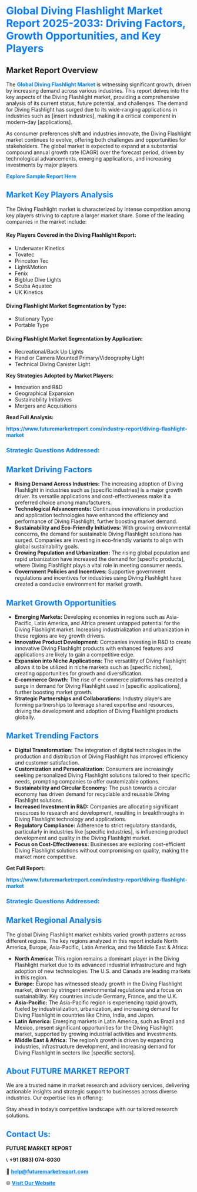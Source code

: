 <h1 style="color: #007BFF;">Global Diving Flashlight Market Report 2025-2033: Driving Factors, Growth Opportunities, and Key Players</h1>

<section id="overview">
<h2>Market Report Overview</h2>
<p>The <a href="https://www.futuremarketreport.com/industry-report/diving-flashlight-market" style="color: #007BFF; text-decoration: none;"><strong>Global Diving Flashlight Market</strong></a> is witnessing significant growth, driven by increasing demand across various industries. This report delves into the key aspects of the Diving Flashlight market, providing a comprehensive analysis of its current status, future potential, and challenges. The demand for Diving Flashlight has surged due to its wide-ranging applications in industries such as [insert industries], making it a critical component in modern-day [applications].</p>
<p>As consumer preferences shift and industries innovate, the Diving Flashlight market continues to evolve, offering both challenges and opportunities for stakeholders. The global market is expected to expand at a substantial compound annual growth rate (CAGR) over the forecast period, driven by technological advancements, emerging applications, and increasing investments by major players.</p>
</section>

<section id="overview">
<p><a href="https://www.futuremarketreport.com/request-sample/reportId=82029" style="color: #007BFF; text-decoration: none;"><strong>Explore Sample Report Here</strong></a></p>
</section>

<section id="key-players">
<h2 style="color: #007BFF;">Market Key Players Analysis</h2>
<p>The Diving Flashlight market is characterized by intense competition among key players striving to capture a larger market share. Some of the leading companies in the market include:</p>
<h4>Key Players Covered in the Diving Flashlight Report:</h4>
<ul><li>Underwater Kinetics</li><li>Tovatec</li><li>Princeton Tec</li><li>Light&amp;Motion</li><li>Fenix</li><li>Bigblue Dive Lights</li><li>Scuba Aquatec</li><li>UK Kinetics</li></ul>
<h4>Diving Flashlight Market Segmentation by Type:</h4>
<ul><li>Stationary Type</li><li>Portable Type</li></ul>

<h4>Diving Flashlight Market Segmentation by Application:</h4>
<ul><li>Recreational/Back Up Lights</li><li>Hand or Camera Mounted Primary/Videography Light</li><li>Technical Diving Canister Light</li></ul>
<p><strong>Key Strategies Adopted by Market Players:</strong></p>
<ul>
<li>Innovation and R&D</li>
<li>Geographical Expansion</li>
<li>Sustainability Initiatives</li>
<li>Mergers and Acquisitions</li>
</ul>
</section>

<section>
<p><strong>Read Full Analysis: </strong></p><a href="https://www.futuremarketreport.com/industry-report/diving-flashlight-market" style="color: #007BFF; text-decoration: none;"><strong>https://www.futuremarketreport.com/industry-report/diving-flashlight-market</strong></a>
<h3 style="color: #007BFF;">Strategic Questions Addressed:</h3>
</section>

<section id="driving-factors">
<h2 style="color: #007BFF;">Market Driving Factors</h2>
<ul>
<li><strong>Rising Demand Across Industries:</strong> The increasing adoption of Diving Flashlight in industries such as [specific industries] is a major growth driver. Its versatile applications and cost-effectiveness make it a preferred choice among manufacturers.</li>
<li><strong>Technological Advancements:</strong> Continuous innovations in production and application technologies have enhanced the efficiency and performance of Diving Flashlight, further boosting market demand.</li>
<li><strong>Sustainability and Eco-Friendly Initiatives:</strong> With growing environmental concerns, the demand for sustainable Diving Flashlight solutions has surged. Companies are investing in eco-friendly variants to align with global sustainability goals.</li>
<li><strong>Growing Population and Urbanization:</strong> The rising global population and rapid urbanization have increased the demand for [specific products], where Diving Flashlight plays a vital role in meeting consumer needs.</li>
<li><strong>Government Policies and Incentives:</strong> Supportive government regulations and incentives for industries using Diving Flashlight have created a conducive environment for market growth.</li>
</ul>
</section>

<section id="growth-opportunities">
<h2 style="color: #007BFF;">Market Growth Opportunities</h2>
<ul>
<li><strong>Emerging Markets:</strong> Developing economies in regions such as Asia-Pacific, Latin America, and Africa present untapped potential for the Diving Flashlight market. Increasing industrialization and urbanization in these regions are key growth drivers.</li>
<li><strong>Innovative Product Development:</strong> Companies investing in R&D to create innovative Diving Flashlight products with enhanced features and applications are likely to gain a competitive edge.</li>
<li><strong>Expansion into Niche Applications:</strong> The versatility of Diving Flashlight allows it to be utilized in niche markets such as [specific niches], creating opportunities for growth and diversification.</li>
<li><strong>E-commerce Growth:</strong> The rise of e-commerce platforms has created a surge in demand for Diving Flashlight used in [specific applications], further boosting market growth.</li>
<li><strong>Strategic Partnerships and Collaborations:</strong> Industry players are forming partnerships to leverage shared expertise and resources, driving the development and adoption of Diving Flashlight products globally.</li>
</ul>
</section>

<section id="trending-factors">
<h2 style="color: #007BFF;">Market Trending Factors</h2>
<ul>
<li><strong>Digital Transformation:</strong> The integration of digital technologies in the production and distribution of Diving Flashlight has improved efficiency and customer satisfaction.</li>
<li><strong>Customization and Personalization:</strong> Consumers are increasingly seeking personalized Diving Flashlight solutions tailored to their specific needs, prompting companies to offer customizable options.</li>
<li><strong>Sustainability and Circular Economy:</strong> The push towards a circular economy has driven demand for recyclable and reusable Diving Flashlight solutions.</li>
<li><strong>Increased Investment in R&D:</strong> Companies are allocating significant resources to research and development, resulting in breakthroughs in Diving Flashlight technology and applications.</li>
<li><strong>Regulatory Compliance:</strong> Adherence to strict regulatory standards, particularly in industries like [specific industries], is influencing product development and quality in the Diving Flashlight market.</li>
<li><strong>Focus on Cost-Effectiveness:</strong> Businesses are exploring cost-efficient Diving Flashlight solutions without compromising on quality, making the market more competitive.</li>
</ul>
</section>

<section>
<p><strong>Get Full Report: </strong></p><a href="https://www.futuremarketreport.com/industry-report/diving-flashlight-market" style="color: #007BFF; text-decoration: none;"><strong>https://www.futuremarketreport.com/industry-report/diving-flashlight-market</strong></a>
<h3 style="color: #007BFF;">Strategic Questions Addressed:</h3>
</section>


<section id="regional-analysis">
<h2 style="color: #007BFF;">Market Regional Analysis</h2>
<p>The global Diving Flashlight market exhibits varied growth patterns across different regions. The key regions analyzed in this report include North America, Europe, Asia-Pacific, Latin America, and the Middle East & Africa:</p>
<ul>
<li><strong>North America:</strong> This region remains a dominant player in the Diving Flashlight market due to its advanced industrial infrastructure and high adoption of new technologies. The U.S. and Canada are leading markets in this region.</li>
<li><strong>Europe:</strong> Europe has witnessed steady growth in the Diving Flashlight market, driven by stringent environmental regulations and a focus on sustainability. Key countries include Germany, France, and the U.K.</li>
<li><strong>Asia-Pacific:</strong> The Asia-Pacific region is experiencing rapid growth, fueled by industrialization, urbanization, and increasing demand for Diving Flashlight in countries like China, India, and Japan.</li>
<li><strong>Latin America:</strong> Emerging markets in Latin America, such as Brazil and Mexico, present significant opportunities for the Diving Flashlight market, supported by growing industrial activities and investments.</li>
<li><strong>Middle East & Africa:</strong> The region’s growth is driven by expanding industries, infrastructure development, and increasing demand for Diving Flashlight in sectors like [specific sectors].</li>
</ul>
</section>

<footer>
<h2 style="color: #007BFF;">About FUTURE MARKET REPORT</h2>
<p>We are a trusted name in market research and advisory services, delivering actionable insights and strategic support to businesses across diverse industries. Our expertise lies in offering:</p>

<p>Stay ahead in today’s competitive landscape with our tailored research solutions.</p>

<h2 style="color: #007BFF;">Contact Us:</h2>
<p><strong>FUTURE MARKET REPORT</strong></p>
<p>📞 <strong>+91 (883) 074-8030</strong></p>
<p>📧 <strong><a href="mailto:help@futuremarketreport.com" style="color: #007BFF;">help@futuremarketreport.com</a></strong></p>
<p>🌐 <strong><a href="https://www.futuremarketreport.com/" style="color: #007BFF;">Visit Our Website</a></strong></p>
</footer>
